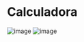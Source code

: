 # Calculadora
![image](https://github.com/user-attachments/assets/9203c5f2-ebc6-43e3-8059-f788bf64b79b)
![image](https://github.com/user-attachments/assets/dab6ff50-47f7-4cb5-83b5-54733b7f6fe3)

